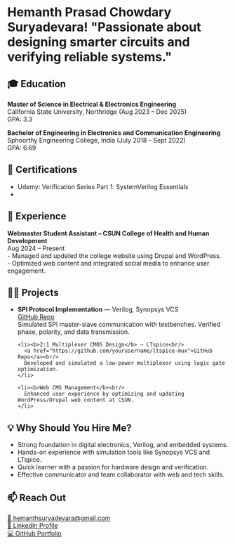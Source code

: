 <!DOCTYPE html>
<html lang="en">
<head>
  <meta charset="UTF-8">
</head>
<body>
  <h1>Hemanth Prasad Chowdary Suryadevara! "Passionate about designing smarter circuits and verifying reliable systems."<br/>
    

  <!-- 🎓 Education -->
  <h2>🎓 Education</h2>
  <p>
    <b>Master of Science in Electrical & Electronics Engineering</b><br/>
    California State University, Northridge (Aug 2023 – Dec 2025)<br/>
    GPA: 3.3
  </p>
  <p>
    <b>Bachelor of Engineering in Electronics and Communication Engineering</b><br/>
    Sphoorthy Engineering College, India (July 2018 – Sept 2022)<br/>
    GPA: 6.69
  </p>

  <!-- 🏅 Certifications (Add more as needed) -->
  <h2>🏅 Certifications</h2>
  <ul>
    <li>Udemy: Verification Series Part 1: SystemVerilog Essentials</li></li>
    <li></li>
  </ul>

  <!-- 💼 Experience -->
  <h2>💼 Experience</h2>
  <p><b>Webmaster Student Assistant – CSUN College of Health and Human Development</b><br/>
  Aug 2024 – Present<br/>
  - Managed and updated the college website using Drupal and WordPress.<br/>
  - Optimized web content and integrated social media to enhance user engagement.</p>

  <!-- 👨‍💻 Projects -->
  <h2>👨‍💻 Projects</h2>
  <ul>
    <li><b>SPI Protocol Implementation</b> — Verilog, Synopsys VCS<br/>
      <a href="https://github.com/yourusername/spi-protocol-verilog">GitHub Repo</a><br/>
      Simulated SPI master-slave communication with testbenches. Verified phase, polarity, and data transmission.
    </li>

    <li><b>2:1 Multiplexer CMOS Design</b> — LTspice<br/>
      <a href="https://github.com/yourusername/ltspice-mux">GitHub Repo</a><br/>
      Developed and simulated a low-power multiplexer using logic gate optimization.
    </li>

    <li><b>Web CMS Management</b><br/>
      Enhanced user experience by optimizing and updating WordPress/Drupal web content at CSUN.
    </li>
  </ul>

  <!-- 💡 Why Hire Me? -->
  <h2>💡 Why Should You Hire Me?</h2>
  <ul>
    <li>Strong foundation in digital electronics, Verilog, and embedded systems.</li>
    <li>Hands-on experience with simulation tools like Synopsys VCS and LTspice.</li>
    <li>Quick learner with a passion for hardware design and verification.</li>
    <li>Effective communicator and team collaborator with web and tech skills.</li>
  </ul>

  <!-- 📫 Reach Out -->
  <h2>📫 Reach Out</h2>
  <p>
    <a href="mailto:hemanthsuryadevara@gmail.com">📧 hemanthsuryadevara@gmail.com</a><br/>
    <a href="https://linkedin.com/in/hemanth-prasad-chowdary-suryadevara-965130174/">🔗 LinkedIn Profile</a><br/>
    <a href="https://github.com/yourusername">💻 GitHub Portfolio</a>
  </p>
</body>
</html>
